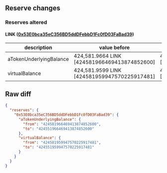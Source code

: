 ## Reserve changes

### Reserves altered

#### LINK ([0x53E0bca35eC356BD5ddDFebbD1Fc0fD03FaBad39](https://polygonscan.com/address/0x53E0bca35eC356BD5ddDFebbD1Fc0fD03FaBad39))

| description | value before | value after |
| --- | --- | --- |
| aTokenUnderlyingBalance | 424,581.9664 LINK [424581966469413874852600] | 424,551.9664 LINK [424551966469413874852600] |
| virtualBalance | 424,581.9599 LINK [424581959947570225917481] | 424,551.9599 LINK [424551959947570225917481] |


## Raw diff

```json
{
  "reserves": {
    "0x53E0bca35eC356BD5ddDFebbD1Fc0fD03FaBad39": {
      "aTokenUnderlyingBalance": {
        "from": "424581966469413874852600",
        "to": "424551966469413874852600"
      },
      "virtualBalance": {
        "from": "424581959947570225917481",
        "to": "424551959947570225917481"
      }
    }
  }
}
```